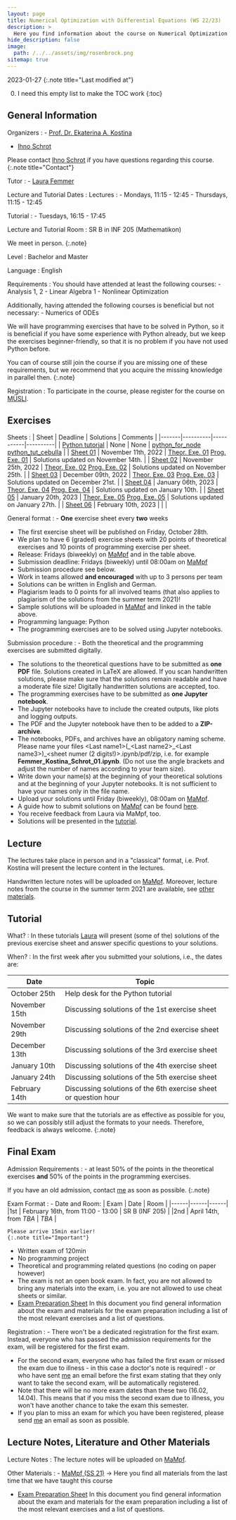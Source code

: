```yaml
---
layout: page
title: Numerical Optimization with Differential Equations (WS 22/23)
description: >
  Here you find information about the course on Numerical Optimization with Differential Equations in the winter term 2022/23.
hide_description: false
image: 
  path: /../../assets/img/rosenbrock.png
sitemap: true
---
```


<!-- invert_sidebar: true -->

2023-01-27
{:.note title="Last modified at"}

0. I need this empty list to make the TOC work
{:toc}

## General Information

Organizers
: - [Prof. Dr. Ekaterina A. Kostina][ekaterina]
  - [Ihno Schrot][ihno]
  
  Please contact [Ihno Schrot][ihno] if you have questions regarding this course.
  {:.note title="Contact"}
  
Tutor
: - [Laura Femmer][laura]

<!-- First Lecture
: Monday, October 17, 11:15, in SR B in INF 205 (Mathematikon)  -->

Lecture and Tutorial Dates
: Lectures
  : - Mondays, 11:15 - 12:45
    - Thursdays, 11:15 - 12:45
  
  Tutorial
  : - Tuesdays, 16:15 - 17:45

Lecture and Tutorial Room
: SR B in INF 205 (Mathematikon)
  
  We meet in person.
  {:.note}

Level 
: Bachelor and Master

Language
: English

Requirements
: You should have attended at least the following courses:
    - Analysis 1, 2
    - Linear Algebra 1
    - Nonlinear Optimization
  
  Additionally, having attended the following courses is beneficial but not necessary:
    - Numerics of ODEs
    
  We will have programming exercises that have to be solved in Python, so it is beneficial if you have some experience with Python already, but we keep the exercises beginner-friendly, so that it is no problem if you have not used Python before.

  You can of course still join the course if you are missing one of these requirements, but we recommend that you acquire the missing knowledge in parallel then.
  {:.note}
  
Registration
: To participate in the course, please register for the course on [MÜSLI][muesli].

## Exercises

Sheets
: | Sheet | Deadline | Solutions | Comments |
  |-------|----------|-----------|----------|
  | [Python tutorial][sheettut] | None | None | [python\_for\_node][nbtut1] [python_tut_cebulla][nbtut2] |
  | [Sheet 01][sheet1] | November 11th, 2022 | [Theor. Exe. 01][theosol1] [Prog. Exe. 01][progsol1] | Solutions updated on November 14th. |
  | [Sheet 02][sheet2] | November 25th, 2022 | [Theor. Exe. 02][theosol2] [Prog. Exe. 02][progsol2] | Solutions updated on November 25th. |
  | [Sheet 03][sheet3] | December 09th, 2022 | [Theor. Exe. 03][theosol3] [Prog. Exe. 03][progsol3] | Solutions updated on December 21st. |
  | [Sheet 04][sheet4] | January 06th, 2023 | [Theor. Exe. 04][theosol4] [Prog. Exe. 04][progsol4] | Solutions updated on January 10th. |
  | [Sheet 05][sheet5] | January 20th, 2023 | [Theor. Exe. 05][theosol5] [Prog. Exe. 05][progsol5] | Solutions updated on January 27th. |
  | [Sheet 06][sheet6] | February 10th, 2023 |  |  |

General format
: - **One** exercise sheet every **two** weeks
  - The first exercise sheet will be published on Friday, October 28th.
  - We plan to have 6 (graded) exercise sheets with 20 points of theoretical exercises and 10 points of programming exercise per sheet.
  - Release: Fridays (biweekly) on [MaMpf][mampf] and in the table above.
  - Submission deadline: Fridays (biweekly) until 08:00am on [MaMpf][mampf]
  - Submission procedure see below.
  - Work in teams allowed **and encouraged** with up to 3 persons per team
  - Solutions can be written in English and German.
  - Plagiarism leads to 0 points for all involved teams (that also applies to plagiarism of the solutions from the summer term 2021)!
  - Sample solutions will be uploaded in [MaMpf][mampf] and linked in the table above.
  - Programming language: Python
  - The programming exercises are to be solved using Jupyter notebooks.

Submission procedure
: - Both the theoretical and the programming exercises are submitted digitally.
  - The solutions to the theoretical questions have to be submitted as **one PDF** file. Solutions created in LaTeX are allowed. If you scan handwritten solutions, please make sure that the solutions remain readable and have a moderate file size! Digitally handwritten solutions are accepted, too.
  - The programming exercises have to be submitted as **one Jupyter notebook**.
  - The Jupyter notebooks have to include the created outputs, like plots and logging outputs.
  - The PDF and the Jupyter notebook have then to be added to a **ZIP-archive**.
  - The notebooks, PDFs, and archives have an obligatory naming scheme. Please name your files \<Last name1\>(\_\<Last name2\>\_\<Last name3\>)_\<sheet numer (2 digits!)\>\.ipynb/pdf/zip, i.e. for example **Femmer_Kostina_Schrot_01.ipynb**. (Do not use the angle brackets and adjust the number of names according to your team size).
  - Write down your name(s) at the beginning of your theoretical solutions and at the beginning of your Jupyter notebooks. It is not sufficient to have your names only in the file name.
  - Upload your solutions until Friday (biweekly), 08:00am on [MaMpf][mampf].
  - A guide how to submit solutions on [MaMpf][mampf] can be found [here][subguide].
  - You receive feedback from Laura via MaMpf, too.
  - Solutions will be presented in the [tutorial][tuts].

## Lecture

The lectures take place in person and in a "classical" format, i.e. Prof. Kostina will present the lecture content in the lectures.

Handwritten lecture notes will be uploaded on [MaMpf][mampf]. Moreover, lecture notes from the course in the summer term 2021 are available, see [other materials][material].

## Tutorial

What?
: In these tutorials [Laura][laura] will present (some of the) solutions of the previous exercise sheet and answer specific questions to your solutions.

When?
: In the first week after you submitted your solutions, i.e., the dates are:
  
  | Date | Topic |
  |------|-------|
  | October 25th | Help desk for the Python tutorial |
  | November 15th | Discussing solutions of the 1st exercise sheet |
  | November 29th | Discussing solutions of the 2nd exercise sheet |
  | December 13th | Discussing solutions of the 3rd exercise sheet |
  | January 10th  | Discussing solutions of the 4th exercise sheet |
  | January 24th  | Discussing solutions of the 5th exercise sheet |
  | February 14th | Discussing solutions of the 6th exercise sheet or question hour |

We want to make sure that the tutorials are as effective as possible for you, so we can possibly still adjust the formats to your needs. Therefore, feedback is always welcome.
{:.note}

## Final Exam

Admission Requirements
: - at least 50% of the points in the theoretical exercises **and** 50% of the points in the programming exercises.
  
  If you have an old admission, contact [me][ihno] as soon as possible.
  {:.note}
  
Exam Format
: - Date and Room:
    | Exam | Date | Room |
    |------|------|------|
    |1st | February 16th, from 11:00 - 13:00 | SR B (INF 205) |
    |2nd | April 14th, from *TBA* | *TBA* |

    Please arrive 15min earlier!
    {:.note title="Important"}

  - Written exam of 120min
  - No programming project
  - Theoretical and programming related questions (no coding on paper however)
  - The exam is not an open book exam. In fact, you are not allowed to bring any materials into the exam, i.e. you are not allowed to use cheat sheets or similar.
  - [Exam Preparation Sheet][exprep] In this document you find general information about the exam and materials for the exam preparation including a list of the most relevant exercises and a list of questions.

Registration
: - There won't be a dedicated registration for the first exam. Instead, everyone who has passed the admission requirements for the exam, will be registered for the first exam.
  - For the second exam, everyone who has failed the first exam or missed the exam due to illness - in this case a doctor's note is required! - or who have sent [me][ihno] an email before the first exam stating that they only want to take the second exam, will be automatically registered.
  - Note that there will be no more exam dates than these two (16.02, 14.04). This means that if you miss the second exam due to illness, you won't have another chance to take the exam this semester.
  - If you plan to miss an exam for which you have been registered, please send [me][ihno] an email as soon as possible.

## Lecture Notes, Literature and Other Materials

Lecture Notes
: The lecture notes will be uploaded on [MaMpf][mampf].

<!-- Literature
: _TBA_ -->

<!--   - Nocedal, Wright: Numerical Optimization, Springer, 2006.
  - Fletcher: Practical Methods of Optimization, Wiley, 2nd edition 1987.
  - Ulbrich, Ulbrich: Nichtlineare Optimierung, Birkhäuser Verlag, 2012. (German) -->

Other Materials
: - [MaMpf (SS 21)][mampfold] -> Here you find all materials from the last time that we have taught this course
  - [Exam Preparation Sheet][exprep] In this document you find general information about the exam and materials for the exam preparation including a list of the most relevant exercises and a list of questions.
<!--   - [Skript][skript] -> Lecture Notes from the winter term 2011 (German) -->

[sheettut]: https://heibox.uni-heidelberg.de/f/d1279b19a40448b68e15/
[nbtut1]: https://heibox.uni-heidelberg.de/f/562a0f50d9ed446e8102/?dl=1
[nbtut2]: https://heibox.uni-heidelberg.de/f/1f37115e2ce44adda174/?dl=1
[sheet1]: https://heibox.uni-heidelberg.de/f/b1f8da1b64754e17b731/
[theosol1]: https://heibox.uni-heidelberg.de/f/c23da17629df45de9448/
[progsol1]: https://heibox.uni-heidelberg.de/f/fe7f44e4c91c4dadabb5/?dl=1
[sheet2]: https://heibox.uni-heidelberg.de/f/8aaa762fa3ad437aa312/
[theosol2]: https://heibox.uni-heidelberg.de/f/fa9b2062e91b4b629b62/
[progsol2]: https://heibox.uni-heidelberg.de/f/2654d36491e6457f8af7/?dl=1
[sheet3]: https://heibox.uni-heidelberg.de/f/1370fa7dff0747adbd5b/
[theosol3]: https://heibox.uni-heidelberg.de/f/af0e52c67bd7414bb450/
[progsol3]: https://heibox.uni-heidelberg.de/f/1cedb00f1f034cf9bed7/?dl=1
[sheet4]: https://heibox.uni-heidelberg.de/f/22ef91988ab74ff4b3d0/
[theosol4]: https://heibox.uni-heidelberg.de/f/3024a79867df45e4836a/
[progsol4]: https://heibox.uni-heidelberg.de/f/bf37f63006f64192b3f7/?dl=1
[sheet5]: https://heibox.uni-heidelberg.de/f/298e64b3e33f47babb7f/
[theosol5]: https://heibox.uni-heidelberg.de/f/d8094f828a3049d2b9a9/
[progsol5]: https://heibox.uni-heidelberg.de/f/4f3b6fd8a63e4cfcbbe6/?dl=1
[sheet6]: https://heibox.uni-heidelberg.de/f/aa14587d9dfa41b18aec/

[exprep]: https://heibox.uni-heidelberg.de/f/e43c79198b754515a36c/

[tuts]: #tutorial
[ws]: #collaborative-working-session
[sol]: #presentation-of-solutions
[material]: #lecture-notes-literature-and-other-materials

[ekaterina]: mailto:ekaterina(dot)kostina(at)iwr(dot)uni-heidelberg(dot)de
[ihno]: mailto:ihno(dot)schrot(at)uni-heidelberg(dot)de
[laura]: mailto:laura(dot)femmer(at)stud(dot)uni-heidelberg(dot)de
[muesli]: https://muesli.mathi.uni-heidelberg.de/lecture/view/1603
[mampfold]: https://mampf.mathi.uni-heidelberg.de/lectures/90
[mampf]: https://mampf.mathi.uni-heidelberg.de/lectures/144
[subguide]: https://mampf.blog/handing-in-homework-assignments/

